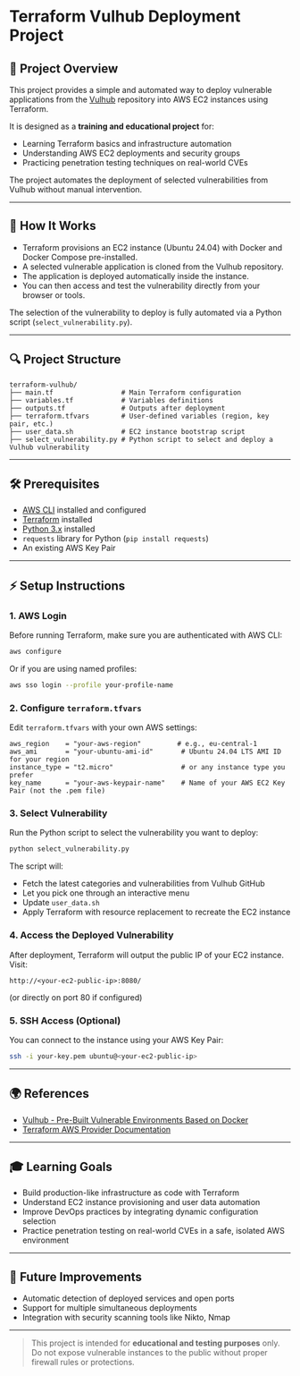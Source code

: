 # Terraform Vulhub Deployment Project

## 🎉 Project Overview
This project provides a simple and automated way to deploy vulnerable applications from the [Vulhub](https://github.com/vulhub/vulhub) repository into AWS EC2 instances using Terraform.

It is designed as a **training and educational project** for:
- Learning Terraform basics and infrastructure automation
- Understanding AWS EC2 deployments and security groups
- Practicing penetration testing techniques on real-world CVEs

The project automates the deployment of selected vulnerabilities from Vulhub without manual intervention.

---

## 🔄 How It Works
- Terraform provisions an EC2 instance (Ubuntu 24.04) with Docker and Docker Compose pre-installed.
- A selected vulnerable application is cloned from the Vulhub repository.
- The application is deployed automatically inside the instance.
- You can then access and test the vulnerability directly from your browser or tools.

The selection of the vulnerability to deploy is fully automated via a Python script (`select_vulnerability.py`).

---

## 🔍 Project Structure
```
terraform-vulhub/
├── main.tf                 # Main Terraform configuration
├── variables.tf            # Variables definitions
├── outputs.tf              # Outputs after deployment
├── terraform.tfvars        # User-defined variables (region, key pair, etc.)
├── user_data.sh            # EC2 instance bootstrap script
├── select_vulnerability.py # Python script to select and deploy a Vulhub vulnerability
```

---

## 🛠 Prerequisites
- [AWS CLI](https://docs.aws.amazon.com/cli/latest/userguide/install-cliv2.html) installed and configured
- [Terraform](https://developer.hashicorp.com/terraform/install) installed
- [Python 3.x](https://www.python.org/) installed
- `requests` library for Python (`pip install requests`)
- An existing AWS Key Pair

---

## ⚡ Setup Instructions

### 1. AWS Login
Before running Terraform, make sure you are authenticated with AWS CLI:

```bash
aws configure
```
Or if you are using named profiles:
```bash
aws sso login --profile your-profile-name
```

### 2. Configure `terraform.tfvars`
Edit `terraform.tfvars` with your own AWS settings:

```hcl
aws_region    = "your-aws-region"         # e.g., eu-central-1
aws_ami       = "your-ubuntu-ami-id"       # Ubuntu 24.04 LTS AMI ID for your region
instance_type = "t2.micro"                 # or any instance type you prefer
key_name      = "your-aws-keypair-name"    # Name of your AWS EC2 Key Pair (not the .pem file)
```

### 3. Select Vulnerability
Run the Python script to select the vulnerability you want to deploy:

```bash
python select_vulnerability.py
```
The script will:
- Fetch the latest categories and vulnerabilities from Vulhub GitHub
- Let you pick one through an interactive menu
- Update `user_data.sh`
- Apply Terraform with resource replacement to recreate the EC2 instance

### 4. Access the Deployed Vulnerability
After deployment, Terraform will output the public IP of your EC2 instance.  
Visit:

```
http://<your-ec2-public-ip>:8080/
```
(or directly on port 80 if configured)

### 5. SSH Access (Optional)
You can connect to the instance using your AWS Key Pair:

```bash
ssh -i your-key.pem ubuntu@<your-ec2-public-ip>
```

---

## 🌍 References
- [Vulhub - Pre-Built Vulnerable Environments Based on Docker](https://github.com/vulhub/vulhub)
- [Terraform AWS Provider Documentation](https://registry.terraform.io/providers/hashicorp/aws/latest/docs)

---

## 🎓 Learning Goals
- Build production-like infrastructure as code with Terraform
- Understand EC2 instance provisioning and user data automation
- Improve DevOps practices by integrating dynamic configuration selection
- Practice penetration testing on real-world CVEs in a safe, isolated AWS environment

---

## 🚀 Future Improvements
- Automatic detection of deployed services and open ports
- Support for multiple simultaneous deployments
- Integration with security scanning tools like Nikto, Nmap

---

> This project is intended for **educational and testing purposes** only. Do not expose vulnerable instances to the public without proper firewall rules or protections.
